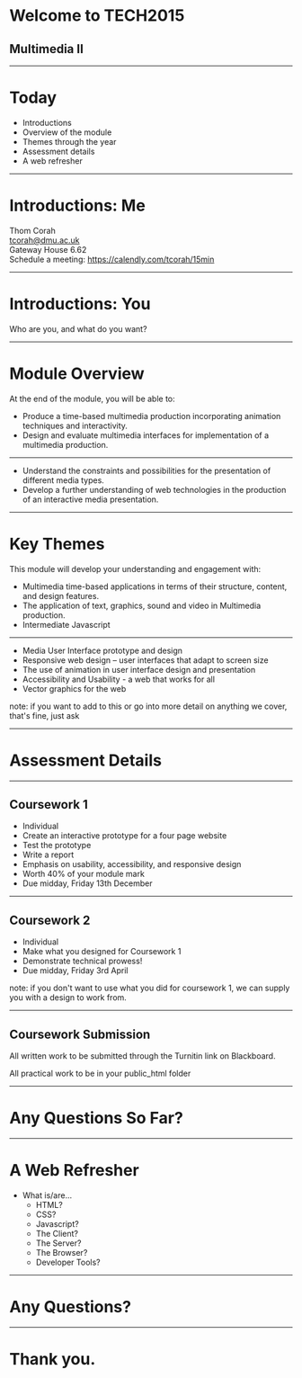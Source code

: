 # Welcome to TECH2015
## Multimedia II

---

# Today

* Introductions  
* Overview of the module  
* Themes through the year 
* Assessment details  
* A web refresher

---

# Introductions: Me

Thom Corah   
tcorah@dmu.ac.uk    
Gateway House 6.62    
Schedule a meeting: https://calendly.com/tcorah/15min    

___

# Introductions: You  

Who are you, and what do you want?

---

# Module Overview

At the end of the module, you will be able to:

* Produce a time-based multimedia production incorporating animation techniques and interactivity.  <!-- .element: class="fragment" data-fragment-index="1" -->
* Design and evaluate multimedia interfaces for implementation of a multimedia production. <!-- .element: class="fragment" data-fragment-index="2" --> 

___

* Understand the constraints and possibilities for the presentation of different media types.  <!-- .element: class="fragment" data-fragment-index="3" -->
* Develop a further understanding of web technologies in the production of an interactive media presentation. <!-- .element: class="fragment" data-fragment-index="4" -->

---

# Key Themes

This module will develop your understanding and engagement with:

* Multimedia time-based applications in terms of their structure, content, and design features.  <!-- .element: class="fragment" data-fragment-index="1" -->
* The application of text, graphics, sound and video in Multimedia production.   <!-- .element: class="fragment" data-fragment-index="2" -->
* Intermediate Javascript <!-- .element: class="fragment" data-fragment-index="3" -->

___

* Media User Interface prototype and design  <!-- .element: class="fragment" data-fragment-index="4" -->
* Responsive web design – user interfaces that adapt to screen size  <!-- .element: class="fragment" data-fragment-index="5" -->
* The use of animation in user interface design and presentation  <!-- .element: class="fragment" data-fragment-index="6" -->
* Accessibility and Usability - a web that works for all  <!-- .element: class="fragment" data-fragment-index="7" -->
* Vector graphics for the web  <!-- .element: class="fragment" data-fragment-index="8" -->

note: if you want to add to this or go into more detail on anything we cover, that's fine, just ask

---

# Assessment Details

___

## Coursework 1

* Individual  <!-- .element: class="fragment" -->
* Create an interactive prototype for a four page website    <!-- .element: class="fragment" -->
* Test the prototype  <!-- .element: class="fragment" -->
* Write a report  <!-- .element: class="fragment" -->
* Emphasis on usability, accessibility, and responsive design  <!-- .element: class="fragment" -->
* Worth 40% of your module mark  <!-- .element: class="fragment" -->
* Due midday, Friday 13th December  <!-- .element: class="fragment" -->

___

## Coursework 2

* Individual
* Make what you designed for Coursework 1
* Demonstrate technical prowess!
* Due midday, Friday 3rd April

note: if you don't want to use what you did for coursework 1, we can supply you with a design to work from.

___

## Coursework Submission

All written work to be submitted through the Turnitin link on Blackboard. 

All practical work to be in your public_html folder

---

# Any Questions So Far?

---

# A Web Refresher

* What is/are...
  * HTML?  <!-- .element: class="fragment" -->
  * CSS?  <!-- .element: class="fragment" -->
  * Javascript?  <!-- .element: class="fragment" -->
  * The Client?  <!-- .element: class="fragment" -->
  * The Server?  <!-- .element: class="fragment" -->
  * The Browser?  <!-- .element: class="fragment" -->
  * Developer Tools?  <!-- .element: class="fragment" -->
  
---

# Any Questions?

---

# Thank you.


